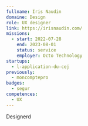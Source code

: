 ```yaml
---
fullname: Iris Naudin
domaine: Design
role: UX designer
link: https://irisnaudin.com/
missions:
  - start: 2022-07-28
    end: 2023-08-01
    status: service
    employer: Octo Technology
startups:
  - l-application-du-cej
previously:
  - moncomptepro
badges:
  - segur
competences:
  - UX
---
```

Designerd